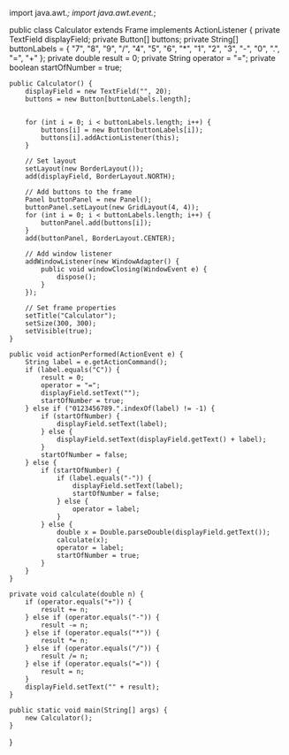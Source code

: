 import java.awt.*;
import java.awt.event.*;

public class Calculator extends Frame implements ActionListener {
    private TextField displayField;
    private Button[] buttons;
    private String[] buttonLabels = { "7", "8", "9", "/", "4", "5", "6", "*", "1", "2", "3", "-", "0", ".", "=", "+" };
    private double result = 0;
    private String operator = "=";
    private boolean startOfNumber = true;

    public Calculator() {
        displayField = new TextField("", 20);
        buttons = new Button[buttonLabels.length];

       
        for (int i = 0; i < buttonLabels.length; i++) {
            buttons[i] = new Button(buttonLabels[i]);
            buttons[i].addActionListener(this);
        }

        // Set layout
        setLayout(new BorderLayout());
        add(displayField, BorderLayout.NORTH);

        // Add buttons to the frame
        Panel buttonPanel = new Panel();
        buttonPanel.setLayout(new GridLayout(4, 4));
        for (int i = 0; i < buttonLabels.length; i++) {
            buttonPanel.add(buttons[i]);
        }
        add(buttonPanel, BorderLayout.CENTER);

        // Add window listener
        addWindowListener(new WindowAdapter() {
            public void windowClosing(WindowEvent e) {
                dispose();
            }
        });

        // Set frame properties
        setTitle("Calculator");
        setSize(300, 300);
        setVisible(true);
    }

    public void actionPerformed(ActionEvent e) {
        String label = e.getActionCommand();
        if (label.equals("C")) {
            result = 0;
            operator = "=";
            displayField.setText("");
            startOfNumber = true;
        } else if ("0123456789.".indexOf(label) != -1) {
            if (startOfNumber) {
                displayField.setText(label);
            } else {
                displayField.setText(displayField.getText() + label);
            }
            startOfNumber = false;
        } else {
            if (startOfNumber) {
                if (label.equals("-")) {
                    displayField.setText(label);
                    startOfNumber = false;
                } else {
                    operator = label;
                }
            } else {
                double x = Double.parseDouble(displayField.getText());
                calculate(x);
                operator = label;
                startOfNumber = true;
            }
        }
    }

    private void calculate(double n) {
        if (operator.equals("+")) {
            result += n;
        } else if (operator.equals("-")) {
            result -= n;
        } else if (operator.equals("*")) {
            result *= n;
        } else if (operator.equals("/")) {
            result /= n;
        } else if (operator.equals("=")) {
            result = n;
        }
        displayField.setText("" + result);
    }

    public static void main(String[] args) {
        new Calculator();
    }
}
